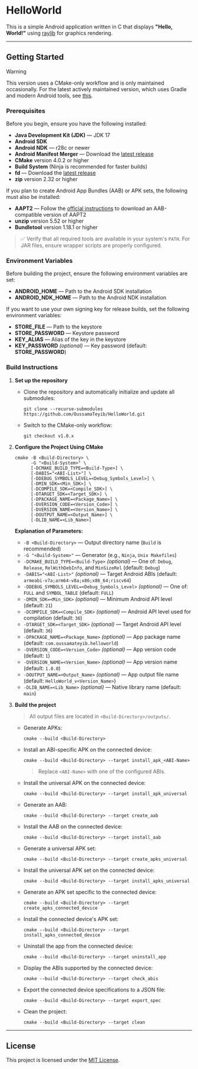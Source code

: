 # HelloWorld

This is a simple Android application written in C that displays **"Hello, World!"** using [raylib](https://github.com/raysan5/raylib) for graphics rendering.

---

## Getting Started

> [!WARNING]
> This version uses a CMake-only workflow and is only maintained occasionally. For the latest actively maintained version, which uses Gradle and modern Android tools, see [this](https://github.com/OussamaTeyib/HelloWorld).

### Prerequisites

Before you begin, ensure you have the following installed:

- **Java Development Kit (JDK)** — JDK 17
- **Android SDK**
- **Android NDK** — r28c or newer
- **Android Manifest Merger** — Download the [latest release](https://github.com/distriqt/android-manifest-merger/releases)
- **CMake** version 4.0.2 or higher
- **Build System** (Ninja is recommended for faster builds)
- **fd** — Download the [latest release](https://github.com/sharkdp/fd?tab=readme-ov-file#installation)
- **zip** version 2.32 or higher

If you plan to create Android App Bundles (AAB) or APK sets, the following must also be installed:
- **AAPT2** — Follow the [official instructions](https://developer.android.com/build/building-cmdline#download_aapt2) to download an AAB-compatible version of AAPT2
- **unzip** version 5.52 or higher
- **Bundletool** version 1.18.1 or higher

> ✅ Verify that all required tools are available in your system's `PATH`. For JAR files, ensure wrapper scripts are properly configured.

### Environment Variables

Before building the project, ensure the following environment variables are set:

- **ANDROID_HOME** — Path to the Android SDK installation
- **ANDROID_NDK_HOME** — Path to the Android NDK installation

If you want to use your own signing key for release builds, set the following environment variables:
- **STORE_FILE** — Path to the keystore
- **STORE_PASSWORD** — Keystore password
- **KEY_ALIAS** — Alias of the key in the keystore
- **KEY_PASSWORD** *(optional)* — Key password (default: **STORE_PASSWORD**)

### Build Instructions

1. **Set up the repository**

   - Clone the repository and automatically initialize and update all submodules:
     ```
     git clone --recurse-submodules https://github.com/OussamaTeyib/HelloWorld.git
     ```
   - Switch to the CMake-only workflow:
     ```
     git checkout v1.0.x
     ```

2. **Configure the Project Using CMake**

   ```
   cmake -B <Build-Directory> \
         -G "<Build-System>" \
         [-DCMAKE_BUILD_TYPE=<Build-Type>] \
         [-DABIS="<ABI-List>"] \
         [-DDEBUG_SYMBOLS_LEVEL=<Debug_Symbols_Level>] \
         [-DMIN_SDK=<Min_SDK>] \
         [-DCOMPILE_SDK=<Compile_SDK>] \
         [-DTARGET_SDK=<Target_SDK>] \
         [-DPACKAGE_NAME=<Package_Name>] \
         [-DVERSION_CODE=<Version_Code>] \
         [-DVERSION_NAME=<Version_Name>] \
         [-DOUTPUT_NAME=<Output_Name>] \
         [-DLIB_NAME=<Lib_Name>]
   ```

   **Explanation of Parameters:**
   - `-B <Build-Directory>` — Output directory name (`Build` is recommended)
   - `-G "<Build-System>"` — Generator (e.g., `Ninja`, `Unix Makefiles`)
   - `-DCMAKE_BUILD_TYPE=<Build-Type>` *(optional)* — One of: `Debug`, `Release`, `RelWithDebInfo`, and `MinSizeRel` (default: `Debug`)
   - `-DABIS="<ABI-List>"` *(optional)* — Target Android ABIs (default: `armeabi-v7a;arm64-v8a;x86;x86_64;riscv64`)
   - `-DDEBUG_SYMBOLS_LEVEL=<Debug_Symbols_Level>` *(optional)* — One of: `FULL` and `SYMBOL_TABLE` (default: `FULL`)
   - `-DMIN_SDK=<Min_SDK>` *(optional)* — Minimum Android API level (default: `21`)
   - `-DCOMPILE_SDK=<Compile_SDK>` *(optional)* — Android API level used for compilation (default: `36`)
   - `-DTARGET_SDK=<Target_SDK>` *(optional)* — Target Android API level (default: `36`)
   - `-DPACKAGE_NAME=<Package_Name>` *(optional)* — App package name (default: `com.oussamateyib.helloworld`)
   - `-DVERSION_CODE=<Version_Code>` *(optional)* — App version code (default: `1`)
   - `-DVERSION_NAME=<Version_Name>` *(optional)* — App version name (default: `1.0.0`)
   - `-DOUTPUT_NAME=<Output_Name>` *(optional)* — App output file name (default: `HelloWorld_v<Version_Name>`)
   - `-DLIB_NAME=<Lib_Name>` *(optional)* — Native library name (default: `main`)

3. **Build the project**

   > All output files are located in `<Build-Directory>/outputs/`.

   - Generate APKs:
     ```
     cmake --build <Build-Directory>
     ```

   - Install an ABI-specific APK on the connected device:
     ```
     cmake --build <Build-Directory> --target install_apk_<ABI-Name>
     ```
     > Replace `<ABI-Name>` with one of the configured ABIs.

   - Install the universal APK on the connected device:
     ```
     cmake --build <Build-Directory> --target install_apk_universal
     ```

   - Generate an AAB:
     ```
     cmake --build <Build-Directory> --target create_aab
     ```

   - Install the AAB on the connected device:
     ```
     cmake --build <Build-Directory> --target install_aab
     ```

   - Generate a universal APK set:
     ```
     cmake --build <Build-Directory> --target create_apks_universal
     ```

   - Install the universal APK set on the connected device:
     ```
     cmake --build <Build-Directory> --target install_apks_universal
     ```

   - Generate an APK set specific to the connected device:
     ```
     cmake --build <Build-Directory> --target create_apks_connected_device
     ```

   - Install the connected device's APK set:
     ```
     cmake --build <Build-Directory> --target install_apks_connected_device
     ```

   - Uninstall the app from the connected device:
     ```
     cmake --build <Build-Directory> --target uninstall_app
     ```

   - Display the ABIs supported by the connected device:
     ```
     cmake --build <Build-Directory> --target check_abis
     ```

   - Export the connected device specifications to a JSON file:
     ```
     cmake --build <Build-Directory> --target export_spec
     ```

   - Clean the project:
     ```
     cmake --build <Build-Directory> --target clean
     ```

---

## License

This project is licensed under the [MIT License](LICENSE).